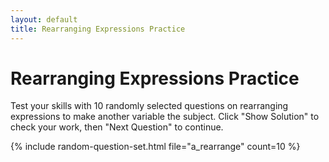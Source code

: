 ```yaml
---
layout: default
title: Rearranging Expressions Practice
---
```


# Rearranging Expressions Practice

Test your skills with 10 randomly selected questions on rearranging expressions to make another variable the subject. Click "Show Solution" to check your work, then "Next Question" to continue.

{% include random-question-set.html file="a_rearrange" count=10 %}
